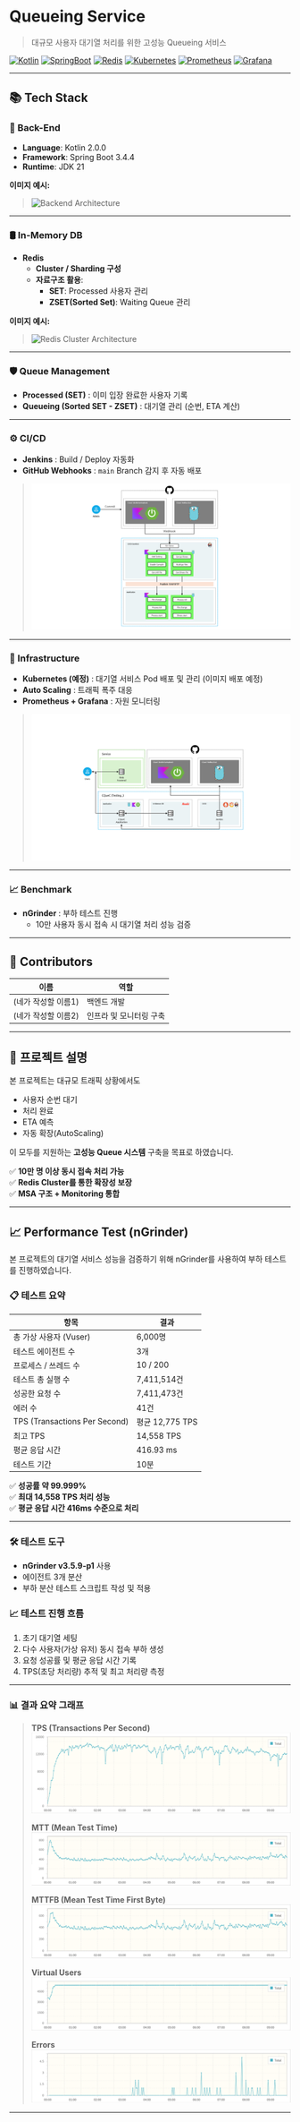 # Queueing Service

> 대규모 사용자 대기열 처리를 위한 고성능 Queueing 서비스

[![Kotlin](https://img.shields.io/badge/Kotlin-2.0.0-blueviolet)](https://kotlinlang.org/)
[![SpringBoot](https://img.shields.io/badge/SpringBoot-3.4.4-brightgreen)](https://spring.io/projects/spring-boot)
[![Redis](https://img.shields.io/badge/Redis-Cluster%2FSharding-red)](https://redis.io/)
[![Kubernetes](https://img.shields.io/badge/Kubernetes-MSA-blue)](https://kubernetes.io/)
[![Prometheus](https://img.shields.io/badge/Prometheus-Monitoring-orange)](https://prometheus.io/)
[![Grafana](https://img.shields.io/badge/Grafana-Visualization-yellow)](https://grafana.com/)

---

## 📚 Tech Stack

### 🚀 Back-End
- **Language**: Kotlin 2.0.0
- **Framework**: Spring Boot 3.4.4
- **Runtime**: JDK 21

**이미지 예시:**
> ![Backend Architecture](<백엔드 아키텍처 이미지 링크>)

---

### 🛢️ In-Memory DB
- **Redis**
    - **Cluster / Sharding 구성**
    - **자료구조 활용**:
        - **SET**: Processed 사용자 관리
        - **ZSET(Sorted Set)**: Waiting Queue 관리

**이미지 예시:**
> ![Redis Cluster Architecture](<레디스 클러스터 이미지 링크>)

---

### 🛡️ Queue Management
- **Processed (SET)** : 이미 입장 완료한 사용자 기록
- **Queueing (Sorted SET - ZSET)** : 대기열 관리 (순번, ETA 계산)

---

### ⚙️ CI/CD

- **Jenkins** : Build / Deploy 자동화
- **GitHub Webhooks** : `main` Branch 감지 후 자동 배포

> ![CI/CD Pipeline](https://github.com/BlueCaf/CQueC/blob/main/images/CICD_Pipeline.png?raw=true)

---

### 🧩 Infrastructure

- **Kubernetes (예정)** : 대기열 서비스 Pod 배포 및 관리 (이미지 배포 예정)
- **Auto Scaling** : 트래픽 폭주 대응
- **Prometheus + Grafana** : 자원 모니터링

> ![Cloud Architecture Base](https://github.com/BlueCaf/CQueC/blob/main/images/Cloud_Architecture_Base.png?raw=true)

---

### 📈 Benchmark

- **nGrinder** : 부하 테스트 진행
    - 10만 사용자 동시 접속 시 대기열 처리 성능 검증
    
---

## 👥 Contributors

| 이름 | 역할 |
|-----|------|
| (네가 작성할 이름1) | 백엔드 개발 |
| (네가 작성할 이름2) | 인프라 및 모니터링 구축 |

---

## 📄 프로젝트 설명

본 프로젝트는 대규모 트래픽 상황에서도
- 사용자 순번 대기
- 처리 완료
- ETA 예측
- 자동 확장(AutoScaling)

이 모두를 지원하는 **고성능 Queue 시스템** 구축을 목표로 하였습니다.

✅ **10만 명 이상 동시 접속 처리 가능**  
✅ **Redis Cluster를 통한 확장성 보장**  
✅ **MSA 구조 + Monitoring 통합**

---

## 📈 Performance Test (nGrinder)

본 프로젝트의 대기열 서비스 성능을 검증하기 위해 nGrinder를 사용하여 부하 테스트를 진행하였습니다.

### 📋 테스트 요약

| 항목 | 결과 |
|-----|-----|
| 총 가상 사용자 (Vuser) | 6,000명 |
| 테스트 에이전트 수 | 3개 |
| 프로세스 / 쓰레드 수 | 10 / 200 |
| 테스트 총 실행 수 | 7,411,514건 |
| 성공한 요청 수 | 7,411,473건 |
| 에러 수 | 41건 |
| TPS (Transactions Per Second) | 평균 12,775 TPS |
| 최고 TPS | 14,558 TPS |
| 평균 응답 시간 | 416.93 ms |
| 테스트 기간 | 10분 |

✅ **성공률 약 99.999%**  
✅ **최대 14,558 TPS 처리 성능**  
✅ **평균 응답 시간 416ms 수준으로 처리**

---

### 🛠 테스트 도구

- **nGrinder v3.5.9-p1** 사용
- 에이전트 3개 분산
- 부하 분산 테스트 스크립트 작성 및 적용

### 📈 테스트 진행 흐름

1. 초기 대기열 세팅
2. 다수 사용자(가상 유저) 동시 접속 부하 생성
3. 요청 성공률 및 평균 응답 시간 기록
4. TPS(초당 처리량) 추적 및 최고 처리량 측정

---

### 📊 결과 요약 그래프

> **TPS (Transactions Per Second)** 
> ![nGrinder TPS](https://github.com/BlueCaf/CQueC/blob/main/images/nGrinder_TPS.png?raw=true)
>
> **MTT (Mean Test Time)** 
> ![nGrinder MTT](https://github.com/BlueCaf/CQueC/blob/main/images/nGrinder_MTT.png?raw=true)
> 
> **MTTFB (Mean Test Time First Byte)** 
> ![nGrinder MTTFB](https://github.com/BlueCaf/CQueC/blob/main/images/nGrinder_MTTFB.png?raw=true)
> 
> **Virtual Users**
> ![nGrinder Virtual Users](https://github.com/BlueCaf/CQueC/blob/main/images/nGrinder_VUser.png?raw=true)
> 
> **Errors**
> ![nGrinder Errors](https://github.com/BlueCaf/CQueC/blob/main/images/nGrinder_Errors.png?raw=true)

---


